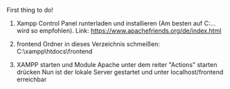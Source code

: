 First thing to do!
1. Xampp Control Panel runterladen und installieren (Am besten auf C:... wird so empfohlen).
Link: https://www.apachefriends.org/de/index.html

2. frontend Ordner in dieses Verzeichnis schmeißen:
   C:\xampp\htdocs\frontend

3. XAMPP starten und Module Apache unter dem reiter "Actions" starten drücken
   Nun ist der lokale Server gestartet und unter localhost/frontend erreichbar

